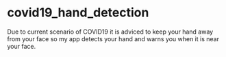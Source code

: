 # covid19_hand_detection
Due to current scenario of COVID19 it is adviced to keep your hand away from your face so my app detects your hand and warns you when it is near your face.
